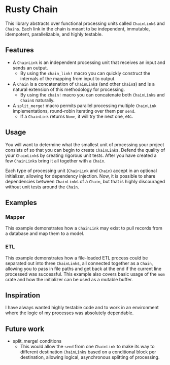 # Rusty Chain
This library abstracts over functional processing units called `ChainLink`s and `Chain`s. Each link in the chain is meant to be independent, immutable, idempotent, parallelizable, and highly testable.

## Features

- A `ChainLink` is an independent processing unit that receives an input and sends an output.
  - By using the `chain_link!` macro you can quickly construct the internals of the mapping from input to output.
- A `Chain` is a concatenation of `ChainLink`s (and other `Chain`s) and is a natural extension of this methodology for processing.
  - By using the `chain!` macro you can concatenate both `ChainLink`s and `Chain`s naturally.
- A `split_merge!` macro permits parallel processing multiple `ChainLink` implementations, round-robin iterating over them per `send`.
  - If a `ChainLink` returns `None`, it will try the next one, etc.

## Usage

You will want to determine what the smallest unit of processing your project consists of so that you can begin to create `ChainLink`s. Defend the quality of your `ChainLink`s by creating rigorous unit tests. After you have created a few `ChainLink`s bring it all together with a `Chain`.

Each type of processing unit (`ChainLink` and `Chain`) accept in an optional initializer, allowing for dependency injection. Now, it is possible to share dependencies between `ChainLink`s of a `Chain`, but that is highly discouraged without unit tests around the `Chain`.

## Examples

### Mapper

This example demonstrates how a `ChainLink` may exist to pull records from a database and map them to a model.

### ETL

This example demonstrates how a file-loaded ETL process could be separated out into three `ChainLink`s, all connected together as a `Chain`, allowing you to pass in file paths and get back at the end if the current line processed was successful.
This example also covers basic usage of the `nom` crate and how the initializer can be used as a mutable buffer.

## Inspiration

I have always wanted highly testable code and to work in an environment where the logic of my processes was absolutely dependable.

## Future work

- split_merge! conditions
  - This would allow the `send` from one `ChainLink` to make its way to different destination `ChainLink`s based on a conditional block per destination, allowing logical, asynchronous splitting of processing.